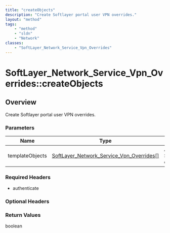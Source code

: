 ```yaml
---
title: "createObjects"
description: "Create Softlayer portal user VPN overrides."
layout: "method"
tags:
    - "method"
    - "sldn"
    - "Network"
classes:
    - "SoftLayer_Network_Service_Vpn_Overrides"
---
```

# SoftLayer_Network_Service_Vpn_Overrides::createObjects
## Overview 
Create Softlayer portal user VPN overrides. 

### Parameters 
|Name | Type | Description |
| --- | --- | --- |
|templateObjects| <a href='/reference/datatypes/SoftLayer_Network_Service_Vpn_Overrides'>SoftLayer_Network_Service_Vpn_Overrides[] </a>| An array of SoftLayer_Network_Service_Vpn_Overrides objects that you wish to create.|


### Required Headers
* authenticate

### Optional Headers

### Return Values
boolean
